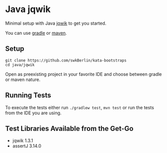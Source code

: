 # Java jqwik

Minimal setup with Java [jqwik](https://jqwik.net/) to get you started.

You can use [gradle](https://gradle.org/) or [maven](https://maven.apache.org/).

## Setup

    git clone https://github.com/swkBerlin/kata-bootstraps
    cd java/jqwik

Open as preexisting project in your favorite IDE and choose between gradle or maven nature.

## Running Tests

To execute the tests either run `./gradlew test`, `mvn test` or run the tests from the IDE you are using.

## Test Libraries Available from the Get-Go
- jqwik 1.3.1
- assertJ 3.14.0
